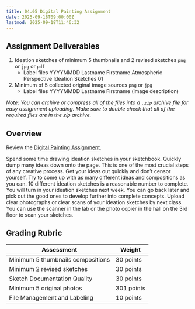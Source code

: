 ```yaml
---
title: 04.05 Digital Painting Assignment
date: 2025-09-18T09:00:00Z
lastmod: 2025-09-18T11:46:32
---
```


## Assignment Deliverables

1. Ideation sketches of minimum 5 thumbnails and 2 revised sketches `png` or `jpg` or `pdf`
   - Label files YYYYMMDD Lastname Firstname Atmospheric Perspective Ideation Sketches 01
2. Minimum of 5 collected original image sources `png` or `jpg`
   - Label files YYYYMMDD Lastname Firstname (image description)

_Note: You can archive or compress all of the files into a `.zip` archive file for easy assignment uploading. Make sure to double check that all of the required files are in the zip archive._

## Overview

Review the [Digital Painting Assignment](04-06-digital-painting-assignment.md).

Spend some time drawing ideation sketches in your sketchbook. Quickly dump many ideas down onto the page. This is one of the most crucial steps of any creative process. Get your ideas out quickly and don’t censor yourself. Try to come up with as many different ideas and compositions as you can. 10 different ideation sketches is a reasonable number to complete. You will turn in your ideation sketches next week. You can go back later and pick out the good ones to develop further into complete concepts. Upload clear photographs or clear scans of your ideation sketches by next class. You can use the scanner in the lab or the photo copier in the hall on the 3rd floor to scan your sketches.

## Grading Rubric

<div class="responsive-table-markdown">

| Assessment                        | Weight     |
| --------------------------------- | ---------- |
| Minimum 5 thumbnails compositions | 30 points  |
| Minimum 2 revised sketches        | 30 points  |
| Sketch Documentation Quality      | 30 points  |
| Minimum 5 original photos         | 301 points |
| File Management and Labeling      | 10 points  |

</div>
